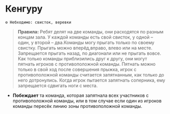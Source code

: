 # Кенгуру
```
⚙ Небходимо: свисток, веревки
```
> **Правила:** Ребят делят на две команды, они расходятся по разным концам зала. У каждой команды есть свой свисток, у одной – один, у второй – два.Команды могу прыгать только по своему свистку. Прыгать можно вперёд,вправо, влево или на месте. Запрещается прыгать назад, по диагонали или не прыгать вовсе. Как только команды приблизились друг к другу, они могут пятнать игроков с противоположной команды. Пятнать можно только в свой ход после совершения прыжка, игрок с противоположной команды считается запятнанным, как только до него дотронулись. Когда игрок пытается запятнать соперника, ему запрещается сдвигать ноги с места. 

- **Побеждает** та команда, которая запятнала всех участников с противоположной команды, или в том случае если один из игроков команды пересёк линию зоны противоположной команды.